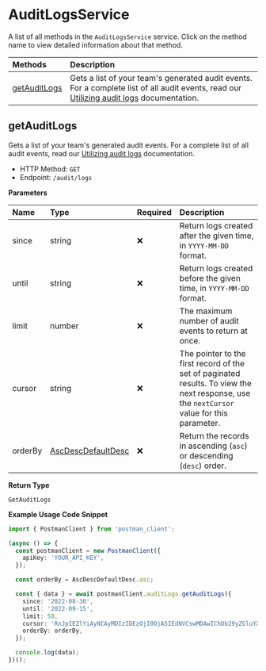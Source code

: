 # AuditLogsService

A list of all methods in the `AuditLogsService` service. Click on the method name to view detailed information about that method.

| Methods                       | Description                                                                                                                                                                                              |
| :---------------------------- | :------------------------------------------------------------------------------------------------------------------------------------------------------------------------------------------------------- |
| [getAuditLogs](#getauditlogs) | Gets a list of your team's generated audit events. For a complete list of all audit events, read our [Utilizing audit logs](https://learning.postman.com/docs/administration/audit-logs/) documentation. |

## getAuditLogs

Gets a list of your team's generated audit events. For a complete list of all audit events, read our [Utilizing audit logs](https://learning.postman.com/docs/administration/audit-logs/) documentation.

- HTTP Method: `GET`
- Endpoint: `/audit/logs`

**Parameters**

| Name    | Type                                                  | Required | Description                                                                                                                                |
| :------ | :---------------------------------------------------- | :------- | :----------------------------------------------------------------------------------------------------------------------------------------- |
| since   | string                                                | ❌       | Return logs created after the given time, in `YYYY-MM-DD` format.                                                                          |
| until   | string                                                | ❌       | Return logs created before the given time, in `YYYY-MM-DD` format.                                                                         |
| limit   | number                                                | ❌       | The maximum number of audit events to return at once.                                                                                      |
| cursor  | string                                                | ❌       | The pointer to the first record of the set of paginated results. To view the next response, use the `nextCursor` value for this parameter. |
| orderBy | [AscDescDefaultDesc](../models/AscDescDefaultDesc.md) | ❌       | Return the records in ascending (`asc`) or descending (`desc`) order.                                                                      |

**Return Type**

`GetAuditLogs`

**Example Usage Code Snippet**

```typescript
import { PostmanClient } from 'postman_client';

(async () => {
  const postmanClient = new PostmanClient({
    apiKey: 'YOUR_API_KEY',
  });

  const orderBy = AscDescDefaultDesc.asc;

  const { data } = await postmanClient.auditLogs.getAuditLogs({
    since: '2022-08-30',
    until: '2022-09-15',
    limit: 50,
    cursor: 'RnJpIEZlYiAyNCAyMDIzIDEzOjI0OjA5IEdNVCswMDAwIChDb29yZGluYXRlZCBVbml2ZXJzYWwgVGltZSk=',
    orderBy: orderBy,
  });

  console.log(data);
})();
```

<!-- This file was generated by liblab | https://liblab.com/ -->
